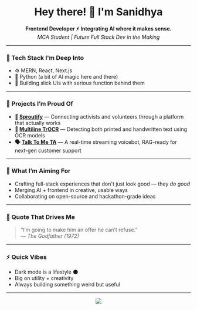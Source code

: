 <h1 align="center">Hey there! 👋 I'm Sanidhya</h1>

<p align="center">
  <b>Frontend Developer ⚡ Integrating AI where it makes sense.</b><br>
  <i>MCA Student | Future Full Stack Dev in the Making</i>
</p>

---

### 🧠 Tech Stack I'm Deep Into
- ⚙️ MERN, React, Next.js  
- 🐍 Python (a bit of AI magic here and there)  
- 🎨 Building slick UIs with serious function behind them

---

### 🚀 Projects I’m Proud Of
- **🌱 [Sproutify](https://github.com/sanidhya1910/sproutify)** — Connecting activists and volunteers through a platform that actually works  
- **🧾 [Multiline TrOCR](https://github.com/sanidhya1910/multiline_TrOCR)** — Detecting both printed and handwritten text using OCR models  
- **🗣️ [Talk To Me TA](https://github.com/sanidhya1910/talk-to-me-ta-)** — A real-time streaming voicebot, RAG-ready for next-gen customer support

---

### 🎯 What I’m Aiming For
- Crafting full-stack experiences that don't just look good — they *do good*
- Merging AI + frontend in creative, usable ways
- Collaborating on open-source and hackathon-grade ideas

---

### 💬 Quote That Drives Me
> “I’m going to make him an offer he can’t refuse.”  
> <i>— *The Godfather (1972)*</i>

---

### ⚡ Quick Vibes
- Dark mode is a lifestyle 🌑  
- Big on utility + creativity  
- Always building something weird but useful

---

<p align="center">
  <img src="https://capsule-render.vercel.app/api?type=waving&color=gradient&height=100&section=footer"/>
</p>
